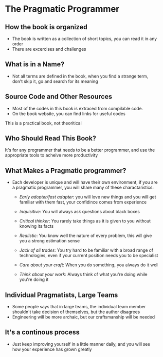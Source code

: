 # The Pragmatic Programmer

## How the book is organized

- The book is written as a collection of short topics, you can read it in any order
- There are excercises and challenges

## What is in a Name?

- Not all terms are defined in the book, when you find a strange term, don't skip it, go and search for its meaning

## Source Code and Other Resources

- Most of the codes in this book is extraced from compilable code.
- On the book website, you can find links for useful codes

This is a practical book, not theoritical

## Who Should Read This Book?

It's for any programmer that needs to be a better programmer, and use the appropriate tools to acheive more productivity

## What Makes a Pragmatic programmer?

- Each developer is unique and will have their own environment, if you are a pragmatic programmer, you will share many of these charactaristics:

  - *Early adopter/fast adapter*: you will love new things and you will get familiar with them fast, your confidince comes from experience

  - *Inquisitive*: You will always ask questions about black boxes

  - *Critical thinker*: You rarely take things as it is given to you without knowing its facts

  - *Realistic*: You know well the nature of every problem, this will give you a strong estimation sense

  - *Jack of all trades*: You try hard to be familiar with a broad range of technologies, even if your current position needs you to be specialist

  - *Care about your craft*: When you do something, you always do it well

  - *Think about your work*: Always think of what you're doing while you're doing it

## Individual Pragmatists, Large Teams

- Some people says that in large teams, the individual team member shouldn't take decision of themselves, but the author disagrees
- Engineering will be more archaic, but our craftsmanship will be needed

## It's a continous process

- Just keep improving yourself in a little manner daily, and you will see how your experience has grown greatly
